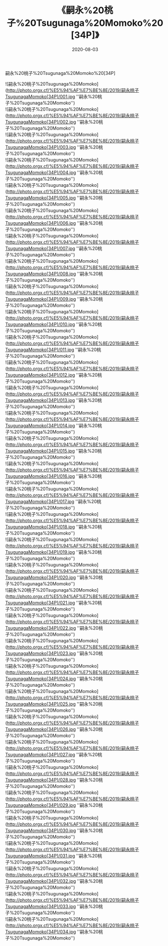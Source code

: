 ﻿---
layout: post
title: 《嗣永%20桃子%20Tsugunaga%20Momoko%20[34P]》
date: 2020-08-03
img: http://photo.orgx.cf/%E5%94%AF%E7%BE%8E/2019/嗣永桃子TsugunagaMomoko[34P]/000.jpg
tags: [美女,清纯,唯美]
---

嗣永%20桃子%20Tsugunaga%20Momoko%20[34P]

![嗣永%20桃子%20Tsugunaga%20Momoko](http://photo.orgx.cf/%E5%94%AF%E7%BE%8E/2019/嗣永桃子TsugunagaMomoko[34P]/001.jpg ''嗣永%20桃子%20Tsugunaga%20Momoko'')<br>
![嗣永%20桃子%20Tsugunaga%20Momoko](http://photo.orgx.cf/%E5%94%AF%E7%BE%8E/2019/嗣永桃子TsugunagaMomoko[34P]/002.jpg ''嗣永%20桃子%20Tsugunaga%20Momoko'')<br>
![嗣永%20桃子%20Tsugunaga%20Momoko](http://photo.orgx.cf/%E5%94%AF%E7%BE%8E/2019/嗣永桃子TsugunagaMomoko[34P]/003.jpg ''嗣永%20桃子%20Tsugunaga%20Momoko'')<br>
![嗣永%20桃子%20Tsugunaga%20Momoko](http://photo.orgx.cf/%E5%94%AF%E7%BE%8E/2019/嗣永桃子TsugunagaMomoko[34P]/004.jpg ''嗣永%20桃子%20Tsugunaga%20Momoko'')<br>
![嗣永%20桃子%20Tsugunaga%20Momoko](http://photo.orgx.cf/%E5%94%AF%E7%BE%8E/2019/嗣永桃子TsugunagaMomoko[34P]/005.jpg ''嗣永%20桃子%20Tsugunaga%20Momoko'')<br>
![嗣永%20桃子%20Tsugunaga%20Momoko](http://photo.orgx.cf/%E5%94%AF%E7%BE%8E/2019/嗣永桃子TsugunagaMomoko[34P]/006.jpg ''嗣永%20桃子%20Tsugunaga%20Momoko'')<br>
![嗣永%20桃子%20Tsugunaga%20Momoko](http://photo.orgx.cf/%E5%94%AF%E7%BE%8E/2019/嗣永桃子TsugunagaMomoko[34P]/007.jpg ''嗣永%20桃子%20Tsugunaga%20Momoko'')<br>
![嗣永%20桃子%20Tsugunaga%20Momoko](http://photo.orgx.cf/%E5%94%AF%E7%BE%8E/2019/嗣永桃子TsugunagaMomoko[34P]/008.jpg ''嗣永%20桃子%20Tsugunaga%20Momoko'')<br>
![嗣永%20桃子%20Tsugunaga%20Momoko](http://photo.orgx.cf/%E5%94%AF%E7%BE%8E/2019/嗣永桃子TsugunagaMomoko[34P]/009.jpg ''嗣永%20桃子%20Tsugunaga%20Momoko'')<br>
![嗣永%20桃子%20Tsugunaga%20Momoko](http://photo.orgx.cf/%E5%94%AF%E7%BE%8E/2019/嗣永桃子TsugunagaMomoko[34P]/010.jpg ''嗣永%20桃子%20Tsugunaga%20Momoko'')<br>
![嗣永%20桃子%20Tsugunaga%20Momoko](http://photo.orgx.cf/%E5%94%AF%E7%BE%8E/2019/嗣永桃子TsugunagaMomoko[34P]/011.jpg ''嗣永%20桃子%20Tsugunaga%20Momoko'')<br>
![嗣永%20桃子%20Tsugunaga%20Momoko](http://photo.orgx.cf/%E5%94%AF%E7%BE%8E/2019/嗣永桃子TsugunagaMomoko[34P]/012.jpg ''嗣永%20桃子%20Tsugunaga%20Momoko'')<br>
![嗣永%20桃子%20Tsugunaga%20Momoko](http://photo.orgx.cf/%E5%94%AF%E7%BE%8E/2019/嗣永桃子TsugunagaMomoko[34P]/013.jpg ''嗣永%20桃子%20Tsugunaga%20Momoko'')<br>
![嗣永%20桃子%20Tsugunaga%20Momoko](http://photo.orgx.cf/%E5%94%AF%E7%BE%8E/2019/嗣永桃子TsugunagaMomoko[34P]/014.jpg ''嗣永%20桃子%20Tsugunaga%20Momoko'')<br>
![嗣永%20桃子%20Tsugunaga%20Momoko](http://photo.orgx.cf/%E5%94%AF%E7%BE%8E/2019/嗣永桃子TsugunagaMomoko[34P]/015.jpg ''嗣永%20桃子%20Tsugunaga%20Momoko'')<br>
![嗣永%20桃子%20Tsugunaga%20Momoko](http://photo.orgx.cf/%E5%94%AF%E7%BE%8E/2019/嗣永桃子TsugunagaMomoko[34P]/016.jpg ''嗣永%20桃子%20Tsugunaga%20Momoko'')<br>
![嗣永%20桃子%20Tsugunaga%20Momoko](http://photo.orgx.cf/%E5%94%AF%E7%BE%8E/2019/嗣永桃子TsugunagaMomoko[34P]/017.jpg ''嗣永%20桃子%20Tsugunaga%20Momoko'')<br>
![嗣永%20桃子%20Tsugunaga%20Momoko](http://photo.orgx.cf/%E5%94%AF%E7%BE%8E/2019/嗣永桃子TsugunagaMomoko[34P]/018.jpg ''嗣永%20桃子%20Tsugunaga%20Momoko'')<br>
![嗣永%20桃子%20Tsugunaga%20Momoko](http://photo.orgx.cf/%E5%94%AF%E7%BE%8E/2019/嗣永桃子TsugunagaMomoko[34P]/019.jpg ''嗣永%20桃子%20Tsugunaga%20Momoko'')<br>
![嗣永%20桃子%20Tsugunaga%20Momoko](http://photo.orgx.cf/%E5%94%AF%E7%BE%8E/2019/嗣永桃子TsugunagaMomoko[34P]/020.jpg ''嗣永%20桃子%20Tsugunaga%20Momoko'')<br>
![嗣永%20桃子%20Tsugunaga%20Momoko](http://photo.orgx.cf/%E5%94%AF%E7%BE%8E/2019/嗣永桃子TsugunagaMomoko[34P]/021.jpg ''嗣永%20桃子%20Tsugunaga%20Momoko'')<br>
![嗣永%20桃子%20Tsugunaga%20Momoko](http://photo.orgx.cf/%E5%94%AF%E7%BE%8E/2019/嗣永桃子TsugunagaMomoko[34P]/022.jpg ''嗣永%20桃子%20Tsugunaga%20Momoko'')<br>
![嗣永%20桃子%20Tsugunaga%20Momoko](http://photo.orgx.cf/%E5%94%AF%E7%BE%8E/2019/嗣永桃子TsugunagaMomoko[34P]/023.jpg ''嗣永%20桃子%20Tsugunaga%20Momoko'')<br>
![嗣永%20桃子%20Tsugunaga%20Momoko](http://photo.orgx.cf/%E5%94%AF%E7%BE%8E/2019/嗣永桃子TsugunagaMomoko[34P]/024.jpg ''嗣永%20桃子%20Tsugunaga%20Momoko'')<br>
![嗣永%20桃子%20Tsugunaga%20Momoko](http://photo.orgx.cf/%E5%94%AF%E7%BE%8E/2019/嗣永桃子TsugunagaMomoko[34P]/025.jpg ''嗣永%20桃子%20Tsugunaga%20Momoko'')<br>
![嗣永%20桃子%20Tsugunaga%20Momoko](http://photo.orgx.cf/%E5%94%AF%E7%BE%8E/2019/嗣永桃子TsugunagaMomoko[34P]/026.jpg ''嗣永%20桃子%20Tsugunaga%20Momoko'')<br>
![嗣永%20桃子%20Tsugunaga%20Momoko](http://photo.orgx.cf/%E5%94%AF%E7%BE%8E/2019/嗣永桃子TsugunagaMomoko[34P]/027.jpg ''嗣永%20桃子%20Tsugunaga%20Momoko'')<br>
![嗣永%20桃子%20Tsugunaga%20Momoko](http://photo.orgx.cf/%E5%94%AF%E7%BE%8E/2019/嗣永桃子TsugunagaMomoko[34P]/028.jpg ''嗣永%20桃子%20Tsugunaga%20Momoko'')<br>
![嗣永%20桃子%20Tsugunaga%20Momoko](http://photo.orgx.cf/%E5%94%AF%E7%BE%8E/2019/嗣永桃子TsugunagaMomoko[34P]/029.jpg ''嗣永%20桃子%20Tsugunaga%20Momoko'')<br>
![嗣永%20桃子%20Tsugunaga%20Momoko](http://photo.orgx.cf/%E5%94%AF%E7%BE%8E/2019/嗣永桃子TsugunagaMomoko[34P]/030.jpg ''嗣永%20桃子%20Tsugunaga%20Momoko'')<br>
![嗣永%20桃子%20Tsugunaga%20Momoko](http://photo.orgx.cf/%E5%94%AF%E7%BE%8E/2019/嗣永桃子TsugunagaMomoko[34P]/031.jpg ''嗣永%20桃子%20Tsugunaga%20Momoko'')<br>
![嗣永%20桃子%20Tsugunaga%20Momoko](http://photo.orgx.cf/%E5%94%AF%E7%BE%8E/2019/嗣永桃子TsugunagaMomoko[34P]/032.jpg ''嗣永%20桃子%20Tsugunaga%20Momoko'')<br>
![嗣永%20桃子%20Tsugunaga%20Momoko](http://photo.orgx.cf/%E5%94%AF%E7%BE%8E/2019/嗣永桃子TsugunagaMomoko[34P]/033.jpg ''嗣永%20桃子%20Tsugunaga%20Momoko'')<br>
![嗣永%20桃子%20Tsugunaga%20Momoko](http://photo.orgx.cf/%E5%94%AF%E7%BE%8E/2019/嗣永桃子TsugunagaMomoko[34P]/034.jpg ''嗣永%20桃子%20Tsugunaga%20Momoko'')<br>

